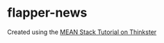 # flapper-news

Created using the <a href="thinkster.io/mean-stack-tutorial">MEAN Stack Tutorial on Thinkster</a>
